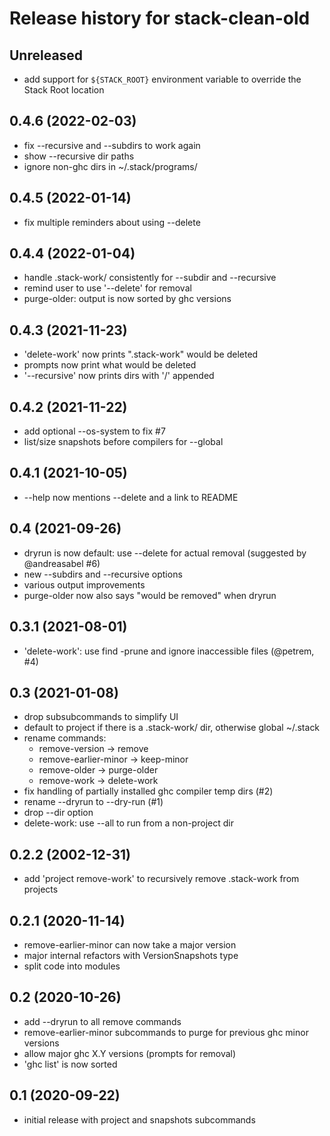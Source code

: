 # Release history for stack-clean-old

## Unreleased
- add support for `${STACK_ROOT}` environment variable to override the Stack
  Root location

## 0.4.6 (2022-02-03)
- fix --recursive and --subdirs to work again
- show --recursive dir paths
- ignore non-ghc dirs in ~/.stack/programs/

## 0.4.5 (2022-01-14)
- fix multiple reminders about using --delete

## 0.4.4 (2022-01-04)
- handle .stack-work/ consistently for --subdir and --recursive
- remind user to use '--delete' for removal
- purge-older: output is now sorted by ghc versions

## 0.4.3 (2021-11-23)
- 'delete-work' now prints ".stack-work" would be deleted
- prompts now print what would be deleted
- '--recursive' now prints dirs with '/' appended

## 0.4.2 (2021-11-22)
- add optional --os-system to fix #7
- list/size snapshots before compilers for --global

## 0.4.1 (2021-10-05)
- --help now mentions --delete and a link to README

## 0.4 (2021-09-26)
- dryrun is now default: use --delete for actual removal
  (suggested by @andreasabel #6)
- new --subdirs and --recursive options
- various output improvements
- purge-older now also says "would be removed" when dryrun

## 0.3.1 (2021-08-01)
- 'delete-work': use find -prune and ignore inaccessible files (@petrem, #4)

## 0.3 (2021-01-08)
- drop subsubcommands to simplify UI
- default to project if there is a .stack-work/ dir, otherwise global ~/.stack
- rename commands:
  - remove-version -> remove
  - remove-earlier-minor -> keep-minor
  - remove-older -> purge-older
  - remove-work -> delete-work
- fix handling of partially installed ghc compiler temp dirs (#2)
- rename --dryrun to --dry-run (#1)
- drop --dir option
- delete-work: use --all to run from a non-project dir

## 0.2.2 (2002-12-31)
- add 'project remove-work' to recursively remove .stack-work from projects

## 0.2.1 (2020-11-14)
- remove-earlier-minor can now take a major version
- major internal refactors with VersionSnapshots type
- split code into modules

## 0.2 (2020-10-26)
- add --dryrun to all remove commands
- remove-earlier-minor subcommands to purge for previous ghc minor versions
- allow major ghc X.Y versions (prompts for removal)
- 'ghc list' is now sorted

## 0.1 (2020-09-22)
- initial release with project and snapshots subcommands
